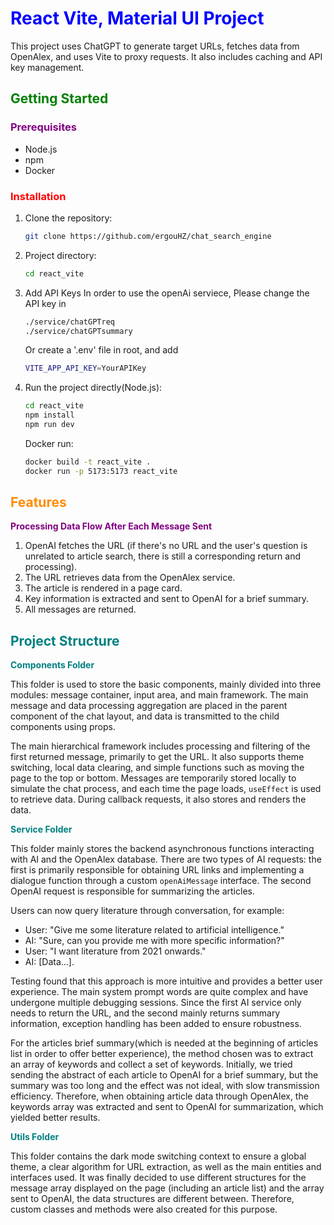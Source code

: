 # <span style="color: blue;">React Vite, Material UI Project</span>

This project uses ChatGPT to generate target URLs, fetches data from OpenAlex, and uses Vite to proxy requests. It also includes caching and API key management.

## <span style="color: green;">Getting Started</span>

### <span style="color: purple;">Prerequisites</span>

- Node.js
- npm
- Docker

### <span style="color: red;">Installation</span>

1. Clone the repository:
   ```bash
   git clone https://github.com/ergouHZ/chat_search_engine
   ```

2. Project directory:
   ```bash
   cd react_vite
   ```

3. Add API Keys
    In order to use the openAi serviece,
    Please change the API key in  
    ```bash
    ./service/chatGPTreq 
    ./service/chatGPTsummary
    ``` 

    Or create a '.env' file in root, and add 
    ```bash
    VITE_APP_API_KEY=YourAPIKey
    ```

4. Run the project directly(Node.js):
   ```bash
   cd react_vite
   npm install
   npm run dev
    ```

   Docker run:
   ```bash
   docker build -t react_vite .
   docker run -p 5173:5173 react_vite
   ```

##  <span style="color: darkorange;">Features</span>

**<span style="color: purple;">Processing Data Flow After Each Message Sent</span>**

1. OpenAI fetches the URL (if there's no URL and the user's question is unrelated to article search, there is still a corresponding return and processing).
2. The URL retrieves data from the OpenAlex service.
3. The article is rendered in a page card.
4. Key information is extracted and sent to OpenAI for a brief summary.
5. All messages are returned.

## <span style="color: teal;">Project Structure</span>

**<span style="color: teal;">Components Folder</span>**

This folder is used to store the basic components, mainly divided into three modules: message container, input area, and main framework. The main message and data processing aggregation are placed in the parent component of the chat layout, and data is transmitted to the child components using props.

The main hierarchical framework includes processing and filtering of the first returned message, primarily to get the URL. It also supports theme switching, local data clearing, and simple functions such as moving the page to the top or bottom. Messages are temporarily stored locally to simulate the chat process, and each time the page loads, `useEffect` is used to retrieve data. During callback requests, it also stores and renders the data.


**<span style="color: teal;">Service Folder</span>**

This folder mainly stores the backend asynchronous functions interacting with AI and the OpenAlex database. There are two types of AI requests: the first is primarily responsible for obtaining URL links and implementing a dialogue function through a custom `openAiMessage` interface. The second OpenAI request is responsible for summarizing the articles.

Users can now query literature through conversation, for example:
- User: "Give me some literature related to artificial intelligence."
- AI: "Sure, can you provide me with more specific information?"
- User: "I want literature from 2021 onwards."
- AI: [Data...].

Testing found that this approach is more intuitive and provides a better user experience. The main system prompt words are quite complex and have undergone multiple debugging sessions. Since the first AI service only needs to return the URL, and the second mainly returns summary information, exception handling has been added to ensure robustness.

For the articles brief summary(which is needed at the beginning of articles list in order to offer better experience), the method chosen was to extract an array of keywords and collect a set of keywords. Initially, we tried sending the abstract of each article to OpenAI for a brief summary, but the summary was too long and the effect was not ideal, with slow transmission efficiency. Therefore, when obtaining article data through OpenAlex, the keywords array was extracted and sent to OpenAI for summarization, which yielded better results.


**<span style="color: teal;">Utils Folder</span>**

This folder contains the dark mode switching context to ensure a global theme, a clear algorithm for URL extraction, as well as the main entities and interfaces used. It was finally decided to use different structures for the message array displayed on the page (including an article list) and the array sent to OpenAI, the data structures are different between. Therefore, custom classes and methods were also created for this purpose.